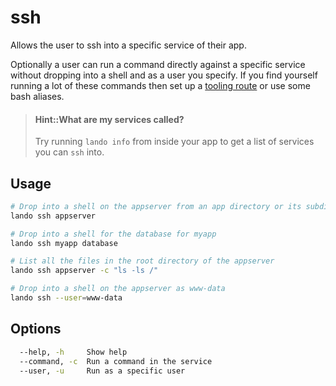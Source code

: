 ssh
===

Allows the user to ssh into a specific service of their app.

Optionally a user can run a command directly against a specific service without dropping into a shell and as a user you specify. If you find yourself running a lot of these commands then set up a [tooling route](./../config/tooling.md) or use some bash aliases.

> #### Hint::What are my services called?
>
> Try running `lando info` from inside your app to get a list of services you can `ssh` into.

Usage
-----

```bash
# Drop into a shell on the appserver from an app directory or its subdirectories
lando ssh appserver

# Drop into a shell for the database for myapp
lando ssh myapp database

# List all the files in the root directory of the appserver
lando ssh appserver -c "ls -ls /"

# Drop into a shell on the appserver as www-data
lando ssh --user=www-data
```

Options
-------

```bash
  --help, -h     Show help                                             [boolean]
  --command, -c  Run a command in the service
  --user, -u     Run as a specific user
```
